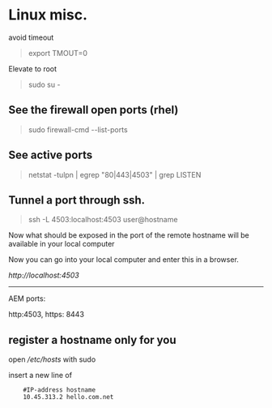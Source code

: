 # Linux misc.

avoid timeout

> export TMOUT=0

Elevate to root

> sudo su -

## See the firewall open ports (rhel)

> sudo firewall-cmd --list-ports

## See active ports

> netstat -tulpn | egrep "80|443|4503" | grep LISTEN

## Tunnel a port through ssh.

> ssh -L 4503:localhost:4503 user@hostname

Now what should be exposed in the port of the remote hostname will be available in your local computer

Now you can go into your local computer and enter this in a browser.

*http://localhost:4503*

---

AEM ports: 

http:4503, https: 8443

## register a hostname only for you

open */etc/hosts* with sudo

insert a new line of

        #IP-address hostname
        10.45.313.2 hello.com.net